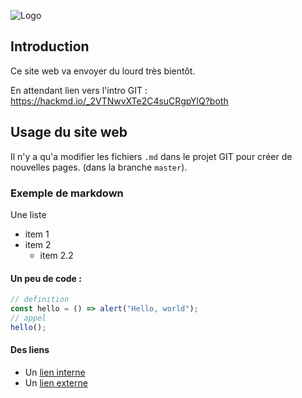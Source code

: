 ![Logo](https://images.unsplash.com/photo-1494783367193-149034c05e8f?ixlib=rb-1.2.1&ixid=eyJhcHBfaWQiOjEyMDd9&auto=format&fit=crop&w=900&q=80)

## Introduction

Ce site web va envoyer du lourd très bientôt.

En attendant lien vers l'intro GIT : https://hackmd.io/_2VTNwvXTe2C4suCRgpYlQ?both

## Usage du site web

Il n'y a qu'a modifier les fichiers `.md` dans le projet GIT pour créer de nouvelles pages. (dans la branche `master`).

### Exemple de markdown

Une liste

- item 1
- item 2
  - item 2.2

#### Un peu de code :

```js
// definition
const hello = () => alert("Hello, world");
// appel
hello();
```

#### Des liens

- Un [lien interne](./demo)
- Un [lien externe](https://fabrique.social.gouv.fr)

